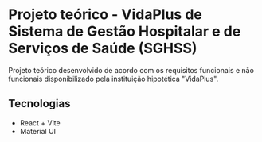 # Projeto teórico - VidaPlus de Sistema de Gestão Hospitalar e de Serviços de Saúde (SGHSS)

Projeto teórico desenvolvido de acordo com os requisitos funcionais e não funcionais disponibilizado pela instituição hipotética "VidaPlus".



## Tecnologias

- React + Vite
- Material UI


